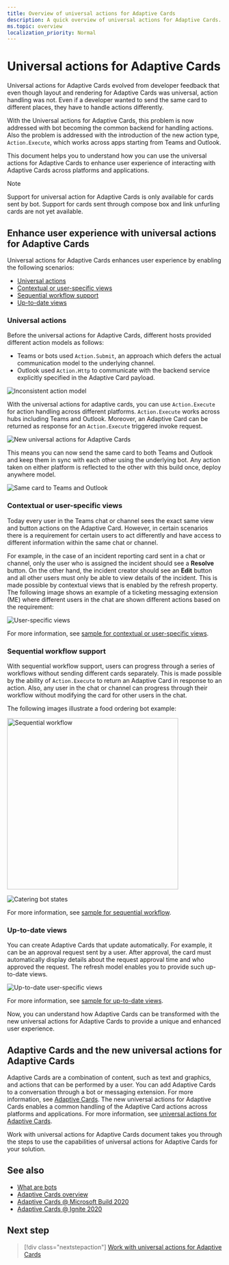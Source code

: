 ```yaml
---
title: Overview of universal actions for Adaptive Cards
description: A quick overview of universal actions for Adaptive Cards.
ms.topic: overview
localization_priority: Normal
---
```


# Universal actions for Adaptive Cards

Universal actions for Adaptive Cards evolved from developer feedback that even though layout and rendering for Adaptive Cards was universal, action handling was not. Even if a developer wanted to send the same card to different places, they have to handle actions differently.

With the Universal actions for Adaptive Cards, this problem is now addressed with bot becoming the common backend for handling actions. Also the problem is addressed with the introduction of the new action type, `Action.Execute`, which works across apps starting from Teams and Outlook.

This document helps you to understand how you can use the universal actions for Adaptive Cards to enhance user experience of interacting with Adaptive Cards across platforms and applications.

> [!NOTE]
> Support for universal action for Adaptive Cards is only available for cards sent by bot. Support for cards sent through compose box and link unfurling cards are not yet available.

## Enhance user experience with universal actions for Adaptive Cards

Universal actions for Adaptive Cards enhances user experience by enabling the following scenarios:

* [Universal actions](#universal-actions)
* [Contextual or user-specific views](#contextual-or-user-specific-views)
* [Sequential workflow support](#sequential-workflow-support)
* [Up-to-date views](#up-to-date-views)

### Universal actions

Before the universal actions for Adaptive Cards, different hosts provided different action models as follows:

* Teams or bots used `Action.Submit`, an approach which defers the actual communication model to the underlying channel.
* Outlook used `Action.Http` to communicate with the backend service explicitly specified in the Adaptive Card payload.

![Inconsistent action model](~/assets/images/adaptive-cards/current-teams-outlook-action-model.png)

With the universal actions for adaptive cards, you can use `Action.Execute` for action handling across different platforms. `Action.Execute` works across hubs including Teams and Outlook. Moreover, an Adaptive Card can be returned as response for an `Action.Execute` triggered invoke request.

![New universal actions for Adaptive Cards](~/assets/images/adaptive-cards/universal-action-model.png)

This means you can now send the same card to both Teams and Outlook and keep them in sync with each other using the underlying bot. Any action taken on either platform is reflected to the other with this build once, deploy anywhere model.

![Same card to Teams and Outlook](~/assets/images/adaptive-cards/universal-bots-teams-outlook.png)

### Contextual or user-specific views

Today every user in the Teams chat or channel sees the exact same view and button actions on the Adaptive Card. However, in certain scenarios there is a requirement for certain users to act differently and have access to different information within the same chat or channel.

For example, in the case of an incident reporting card sent in a chat or channel, only the user who is assigned the incident should see a **Resolve** button. On the other hand, the incident creator should see an **Edit** button and all other users must only be able to view details of the incident. This is made possible by contextual views that is enabled by the refresh property. The following image shows an example of a ticketing messaging extension (ME) where different users in the chat are shown different actions based on the requirement:

![User-specific views](~/assets/images/adaptive-cards/universal-bots-incident-management.png)

For more information, see [sample for contextual or user-specific views](User-Specific-Views.md).

### Sequential workflow support

With sequential workflow support, users can progress through a series of workflows without sending different cards separately. This is made possible by the ability of `Action.Execute` to return an Adaptive Card in response to an action. Also, any user in the chat or channel can progress through their workflow without modifying the card for other users in the chat.

The following images illustrate a food ordering bot example: <br/>

<img src="~/assets/images/bots/sequentialWorkflow.gif" alt="Sequential workflow" width="400"/>

![Catering bot states](~/assets/images/adaptive-cards/universal-bots-catering-bot.png)

For more information, see [sample for sequential workflow](Sequential-Workflows.md).

### Up-to-date views

You can create Adaptive Cards that update automatically. For example, it can be an approval request sent by a user. After approval, the card must automatically display details about the request approval time and who approved the request. The refresh model enables you to provide such up-to-date views.

![Up-to-date user-specific views](~/assets/images/adaptive-cards/universal-bots-up-to-date-views.png)

For more information, see [sample for up-to-date views](Up-To-Date-Views.md).

Now, you can understand how Adaptive Cards can be transformed with the new universal actions for Adaptive Cards to provide a unique and enhanced user experience.

## Adaptive Cards and the new universal actions for Adaptive Cards

Adaptive Cards are a combination of content, such as text and graphics, and actions that can be performed by a user. You can add Adaptive Cards to a conversation through a bot or messaging extension. For more information, see [Adaptive Cards](http://adaptivecards.io/). The new universal actions for Adaptive Cards enables a common handling of the Adaptive Card actions across platforms and applications. For more information, see [universal actions for Adaptive Cards](https://docs.microsoft.com/adaptive-cards/authoring-cards/universal-action-model).

Work with universal actions for Adaptive Cards document takes you through the steps to use the capabilities of universal actions for Adaptive Cards for your solution.

## See also

* [What are bots](~/bots/what-are-bots.md)
* [Adaptive Cards overview](~/task-modules-and-cards/what-are-cards.md)
* [Adaptive Cards @ Microsoft Build 2020](https://youtu.be/hEBhwB72Qn4?t=1393)
* [Adaptive Cards @ Ignite 2020](https://techcommunity.microsoft.com/t5/video-hub/elevate-user-experiences-with-teams-and-adaptive-cards/m-p/1689460)

## Next step

> [!div class="nextstepaction"]
> [Work with universal actions for Adaptive Cards](Work-with-universal-actions-for-adaptive-cards.md)

